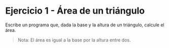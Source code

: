# Ejercicio 1 - Área de un triángulo

Escribe un programa que, dada la base y la altura de un triángulo, calcule el área.

> Nota: El área es igual a la base por la altura entre dos.
